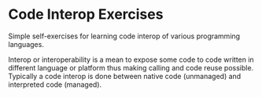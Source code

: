 # Code Interop Exercises
Simple self-exercises for learning code interop of various programming languages.

Interop or interoperability is a mean to expose some code to code written in different language or platform thus making calling and code reuse possible. Typically a code interop is done between native code (unmanaged) and interpreted code (managed).